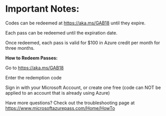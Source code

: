 # Important Notes:

Codes can be redeemed at https://aka.ms/GAB18 until they expire.

Each pass can be redeemed until the expiration date.

Once redeemed, each pass is valid for $100 in Azure credit per month for three months.

**How to Redeem Passes:**

Go to https://aka.ms/GAB18

Enter the redemption code

Sign in with your Microsoft Account, or create one free (code can NOT be applied to an account that is already using Azure)

Have more questions? Check out the troubleshooting page at https://www.microsoftazurepass.com/Home/HowTo
